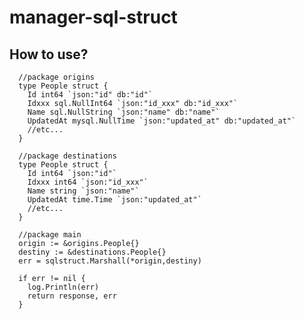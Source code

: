# manager-sql-struct
## How to use?

      //package origins
      type People struct {
  	    Id int64 `json:"id" db:"id"`
        Idxxx sql.NullInt64 `json:"id_xxx" db:"id_xxx"`
        Name sql.NullString `json:"name" db:"name"`
        UpdatedAt mysql.NullTime `json:"updated_at" db:"updated_at"`
        //etc...
      }
      
      //package destinations
      type People struct {
        Id int64 `json:"id"`
        Idxxx int64 `json:"id_xxx"`
        Name string `json:"name"`
        UpdatedAt time.Time `json:"updated_at"`
        //etc...
      }
      
      //package main
      origin := &origins.People{}
      destiny := &destinations.People{}
      err = sqlstruct.Marshall(*origin,destiny)
      
      if err != nil {
        log.Println(err)
        return response, err
      }
